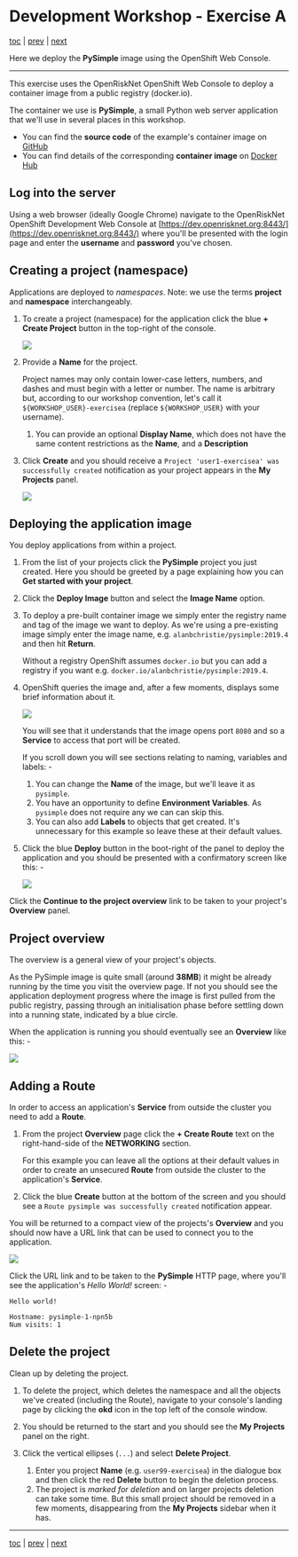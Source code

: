 # Development Workshop - Exercise A

[toc](../README.md) | [prev](../tutorial-1/README.md) | [next](../tutorial-2/README.md)

Here we deploy the **PySimple** image using the OpenShift Web Console.

---

This exercise uses the OpenRiskNet OpenShift Web Console to deploy a
container image from a public registry (docker.io). 

The container we use is **PySimple**, a small Python web server application
that we'll use in several places in this workshop.

-   You can find the **source code** of the example's container image
    on [GitHub](https://github.com/alanbchristie/PySimple)
-   You can find details of the corresponding **container image**
    on [Docker Hub](https://hub.docker.com/r/alanbchristie/pysimple)

## Log into the server
Using a web browser (ideally Google Chrome) navigate to the OpenRiskNet
OpenShift Development Web Console at
[https://dev.openrisknet.org:8443/](https://dev.openrisknet.org:8443/)
where you'll be presented with the login page and enter the **username**
and **password** you've chosen.

## Creating a project (namespace)
Applications are deployed to _namespaces_. Note: we use the terms
**project** and **namespace** interchangeably.

1.  To create a project (namespace) for the application click the
    blue **+ Create Project** button in the top-right of the console.
    
    ![](screen-1.png)

1.  Provide a **Name** for the project.

    Project names may only contain lower-case letters, numbers, and dashes
    and must begin with a letter or number. The name is arbitrary but,
    according to our workshop convention, let's call it `${WORKSHOP_USER}-exercisea`
    (replace `${WORKSHOP_USER}` with your username).
    
    1.  You can provide an optional **Display Name**, which does not have the
        same content restrictions as the **Name**, and a **Description**

1.  Click **Create** and you should receive a
    `Project 'user1-exercisea' was successfully created`
    notification as your project appears in the **My Projects**
    panel.

    ![](screen-2.png)

## Deploying the application image
You deploy applications from within a project.

1.  From the list of your projects click the **PySimple** project you just
    created. Here you should be greeted by a page explaining how you can
    **Get started with your project**.

1.  Click the **Deploy Image** button and select the **Image Name** option.

1.  To deploy a pre-built container image we simply enter the registry name
    and tag of the image we want to deploy. As we're using a pre-existing image
    simply enter the image name, e.g. `alanbchristie/pysimple:2019.4`
    and then hit **Return**.
    
    Without a registry OpenShift assumes `docker.io`
    but you can add a registry if you want e.g. `docker.io/alanbchristie/pysimple:2019.4`.

1.  OpenShift queries the image and, after a few moments, displays
    some brief information about it.
    
    ![](screen-3.png)
    
    You will see that it understands that the image opens port `8080` and
    so a **Service** to access that port will be created.
    
    If you scroll down you will see sections relating to naming, variables
    and labels: -
    
    1.  You can change the **Name** of the image, but we'll leave it as
        `pysimple`.
    1.  You have an opportunity to define **Environment Variables**. As
        `pysimple` does not require any we can can skip this.
    1.  You can also add **Labels** to objects that get created.
        It's unnecessary for this example so leave these at their default
        values.

1.  Click the blue **Deploy** button in the boot-right of the panel
    to deploy the application and you should be presented with a
    confirmatory screen like this: -

    ![](screen-4.png)

Click the **Continue to the project overview** link
to be taken to your project's **Overview** panel.

## Project overview
The overview is a general view of your project's objects.

As the PySimple image is quite small (around **38MB**) it might be already running
by the time you visit the overview page. If not you should see the application
deployment progress where the image is first pulled from the public registry,
passing through an initialisation phase before settling down into a running
state, indicated by a blue circle.

When the application is running you should eventually see an **Overview**
like this: -

![](screen-5.png)

## Adding a Route
In order to access an application's **Service** from outside the cluster
you need to add a **Route**.

1.  From the project **Overview** page click the **+ Create Route** text on the
    right-hand-side of the **NETWORKING** section.
    
    For this example you can leave all the options at their default values
    in order to create an unsecured **Route** from outside the cluster to the
    application's **Service**.
    
1.  Click the blue **Create** button at the bottom of the screen and you
    should see a `Route pysimple was successfully created` notification
    appear.
    
You will be returned to a compact view of the projects's **Overview**
and you should now have a URL link that can be used to connect you to the
application.

![](screen-6.png)

Click the URL link and to be taken to the **PySimple** HTTP
page, where you'll see the application's _Hello World!_ screen: -
 
    Hello world!
    
    Hostname: pysimple-1-npn5b
    Num visits: 1

## Delete the project
Clean up by deleting the project.

1.  To delete the project, which deletes the namespace and all the objects we've
    created (including the Route), navigate to your console's landing page
    by clicking the **okd** icon in the top left of the console window.
    
1.  You should be returned to the start and you should see the **My Projects**
    panel on the right.
    
1.  Click the vertical ellipses (`...`) and select **Delete Project**.
    1.  Enter you project **Name** (e.g. `user99-exercisea`) in the dialogue box
        and then click the red **Delete** button to begin the deletion process.
    1.  The project is _marked for deletion_ and on larger projects deletion
        can take some time. But this small project should be removed in a
        few moments, disappearing from the **My Projects** sidebar when it has.

---

[toc](../README.md) | [prev](../tutorial-1/README.md) | [next](../tutorial-2/README.md)
